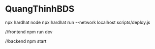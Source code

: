 # QuangThinhBDS

npx hardhat node
npx hardhat run --network localhost scripts/deploy.js

//frontend
npm run dev

//backend
npm start
